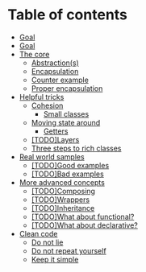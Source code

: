 # Table of contents

* [Goal](README.md)
* [Goal](goal-2.md)
* [The core](the-core/README.md)
  * [Abstraction\(s\)](the-core/abstraction.md)
  * [Encapsulation](the-core/encapsulation.md)
  * [Counter example](the-core/counter-example.md)
  * [Proper encapsulation](the-core/proper-encapsulation.md)
* [Helpful tricks](helpful-tricks/README.md)
  * [Cohesion](helpful-tricks/cohesion/README.md)
    * [Small classes](helpful-tricks/cohesion/small-classes.md)
  * [Moving state around](helpful-tricks/moving-state-around/README.md)
    * [Getters](helpful-tricks/moving-state-around/getters.md)
  * [\[TODO\]Layers](helpful-tricks/layers.md)
  * [Three steps to rich classes](helpful-tricks/three-steps-to-rich-classes.md)
* [Real world samples](real-world-samples/README.md)
  * [\[TODO\]Good examples](real-world-samples/good-examples.md)
  * [\[TODO\]Bad examples](real-world-samples/bad-examples.md)
* [More advanced concepts](more-advanced-concepts/README.md)
  * [\[TODO\]Composing](more-advanced-concepts/prefer-composition-over-inheritance.md)
  * [\[TODO\]Wrappers](more-advanced-concepts/wrappers.md)
  * [\[TODO\]Inheritance](more-advanced-concepts/todo-inheritance.md)
  * [\[TODO\]What about functional?](more-advanced-concepts/what-about-functional.md)
  * [\[TODO\]What about declarative?](more-advanced-concepts/what-about-declarative.md)
* [Clean code](clean-code/README.md)
  * [Do not lie](clean-code/do-not-lie.md)
  * [Do not repeat yourself](clean-code/do-not-repeat-yourself.md)
  * [Keep it simple](clean-code/keep-it-simple.md)

